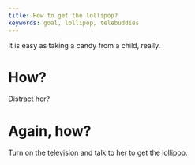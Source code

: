 ```yaml
---
title: How to get the lollipop?
keywords: goal, lollipop, telebuddies
---
```


It is easy as taking a candy from a child, really.

# How?
Distract her?

# Again, how?
Turn on the television and talk to her to get the lollipop.
